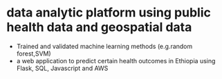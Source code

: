# data analytic platform using public health data and geospatial data 

* Trained and validated machine learning methods (e.g.random forest,SVM)
* a web application to predict certain health outcomes in Ethiopia using Flask, SQL, Javascript and AWS



